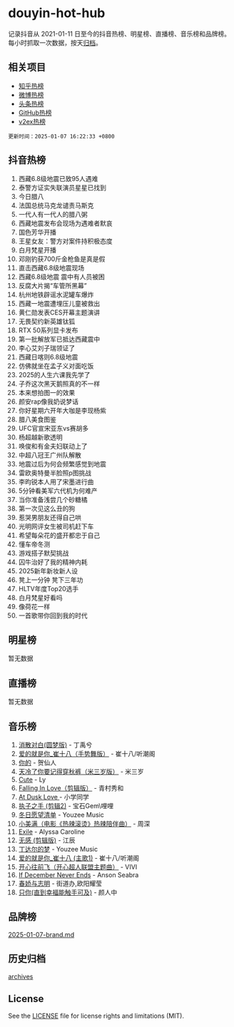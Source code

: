 # douyin-hot-hub

记录抖音从 2021-01-11 日至今的抖音热榜、明星榜、直播榜、音乐榜和品牌榜。每小时抓取一次数据，按天[归档](archives)。

## 相关项目

- [知乎热榜](https://github.com/lonnyzhang423/zhihu-hot-hub)
- [微博热榜](https://github.com/lonnyzhang423/weibo-hot-hub)
- [头条热榜](https://github.com/lonnyzhang423/toutiao-hot-hub)
- [GitHub热榜](https://github.com/lonnyzhang423/github-hot-hub)
- [v2ex热榜](https://github.com/lonnyzhang423/v2ex-hot-hub)


`更新时间：2025-01-07 16:22:33 +0800`

## 抖音热榜

1. 西藏6.8级地震已致95人遇难
1. 泰警方证实失联演员星星已找到
1. 今日腊八
1. 法国总统马克龙谴责马斯克
1. 一代人有一代人的腊八粥
1. 西藏地震发布会现场为遇难者默哀
1. 国色芳华开播
1. 王星女友：警方对案件持积极态度
1. 白月梵星开播
1. 邓刚钓获700斤金枪鱼是真是假
1. 直击西藏6.8级地震现场
1. 西藏6.8级地震 震中有人员被困
1. 反腐大片揭“车管所黑幕”
1. 杭州地铁辟谣水泥罐车爆炸
1. 西藏一地震遭埋压儿童被救出
1. 黄仁勋发表CES开幕主题演讲
1. 无畏契约新英雄钛狐
1. RTX 50系列显卡发布
1. 第一批解放军已抵达西藏震中
1. 李心艾刘子瑞领证了
1. 西藏日喀则6.8级地震
1. 仿佛就坐在孟子义对面吃饭
1. 2025的人生六课我先学了
1. 子乔这次黑天鹅照真的不一样
1. 本来想拍图一的效果
1. 颜安rap像我奶说梦话
1. 你好星期六开年大咖是李现杨紫
1. 腊八美食图鉴
1. UFC官宣宋亚东vs赛胡多
1. 杨超越新歌透明
1. 唤俊和有金夫妇联动上了
1. 中超八冠王广州队解散
1. 地震过后为何会频繁感觉到地震
1. 雷欧奥特曼半脸照p图挑战
1. 李昀锐本人用了宋墨进行曲
1. 5分钟看美军六代机为何难产
1. 当你准备浅尝几个砂糖橘
1. 第一次见这么丑的狗
1. 惹哭男朋友还得自己哄
1. 光明网评女生被司机赶下车
1. 希望每朵花的盛开都忠于自己
1. 懂车帝冬测
1. 游戏搭子默契挑战
1. 囚牛治好了我的精神内耗
1. 2025新年新妆新人设
1. 凳上一分钟 凳下三年功
1. HLTV年度Top20选手
1. 白月梵星好看吗
1. 像荷花一样
1. 一首歌带你回到我的时代

## 明星榜

暂无数据

## 直播榜

暂无数据

## 音乐榜

1. [消散对白(圆梦版)](https://sf5-hl-cdn-tos.douyinstatic.com/obj/tos-cn-ve-2774/og4jB5I5IizzoZVAAAzWgBMAsMDWoArfwBOiFs) - 丁禹兮
1. [爱的就是你_崔十八（手势舞版）](https://sf5-hl-cdn-tos.douyinstatic.com/obj/tos-cn-ve-2774/oApB2AigNyB4sTw7JhBOikMAf0oDJzMWBuIrgm) - 崔十八/听潮阁
1. [你的](https://sf6-cdn-tos.douyinstatic.com/obj/tos-cn-ve-2774/oYuIeKf42jB7sEV6B2upMdpYAgfrQWj0FeRegh) - 贺仙人
1. [天冷了你要记得穿秋裤（米三岁版）](https://sf3-cdn-tos.douyinstatic.com/obj/tos-cn-ve-2774/oQlIwVIDWiZ6BQilAorS7MA0AgCkQDvcZAdm1) - 米三岁
1. [Cute](https://sf5-hl-cdn-tos.douyinstatic.com/obj/tos-cn-ve-2774/o4IbIzHWKAAB4wsS5qMBRiiAlEBGTpQRNfFvuo) - Ly
1. [Falling In Love（剪辑版）](https://sf5-hl-cdn-tos.douyinstatic.com/obj/tos-cn-ve-2774/o8ajpA8zzgBPahbBIO8AcKGBLJezFCRd1wfP9f) - 青村秀和
1. [ At Dusk  Love ](https://sf5-hl-cdn-tos.douyinstatic.com/obj/tos-cn-ve-2774/o8CrpCf5CaYgI4ZrtQgMQAFEfuGqNnRSDQAPBc) - 小学同学
1. [执子之手 (剪辑2)](https://sf5-hl-cdn-tos.douyinstatic.com/obj/tos-cn-ve-2774/oUoZLQjCc31XzqsBnBQUNgeKtYPBcgbFDwtfcu) - 宝石Gem\哩哩
1. [冬日愿望清单](https://sf5-hl-cdn-tos.douyinstatic.com/obj/tos-cn-ve-2774/oIIgUOeamCFCVAzxN6MFRLIBlLGpUqQxeeHrLE) - Youzee Music
1. [小美满（电影《热辣滚烫》热辣陪伴曲）](https://sf5-hl-cdn-tos.douyinstatic.com/obj/tos-cn-ve-2774/o0GAn2lSgfZIDUgtevCGDQYnFg4CwnrBaxbTZL) - 周深
1. [Exile](https://sf5-hl-cdn-tos.douyinstatic.com/obj/tos-cn-ve-2774/oYj4gAQTknKE3WW0Je8KGmQ7z1cA4FefwtbufD) - Alyssa Caroline
1. [无感 (剪辑版)](https://sf5-hl-cdn-tos.douyinstatic.com/obj/tos-cn-ve-2774/o0eIsUzJBDlQaQFC5OFlgbMEZC1TFYBftOBn6p) - 江辰
1. [丁达尔的梦](https://sf5-hl-cdn-tos.douyinstatic.com/obj/tos-cn-ve-2774/oMU3WirUZBVQkAC9ccG5P2IQirziZM2RTInUY) - Youzee Music
1. [爱的就是你_崔十八 (主歌1)](https://sf6-cdn-tos.douyinstatic.com/obj/tos-cn-ve-2774/oI5BO5DhFZ6UTcNCnZaOCBLtZ7WIMQGfgnXf5E) - 崔十八/听潮阁
1. [开心往前飞（开心超人联盟主题曲）](https://sf5-hl-cdn-tos.douyinstatic.com/obj/tos-cn-ve-2774/9d8fb7c82cf1421fb93a9fe925275e0a) - VIVI
1. [If December Never Ends](https://sf5-hl-cdn-tos.douyinstatic.com/obj/tos-cn-ve-2774/oY1IQMoTgCFIBg8RZifyqlBBt1UFgitTYmxeOS) - Anson Seabra
1. [春娇与志明](https://sf5-hl-cdn-tos.douyinstatic.com/obj/tos-cn-ve-2774/e530d8fceb7044b39707d7f9ff54add1) - 街道办,欧阳耀莹
1. [只你(直到幸福能触手可及)](https://sf5-hl-cdn-tos.douyinstatic.com/obj/tos-cn-ve-2774/o0lBkRDzFTeaVSUz3ZZSCBVtZ5DIMQGfgmEAuE) - 颜人中

## 品牌榜

[2025-01-07-brand.md](archives/2025-01-07-brand.md)

## 历史归档

[archives](archives)

## License

See the [LICENSE](LICENSE) file for license rights and limitations (MIT).
